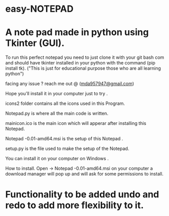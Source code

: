 # easy-NOTEPAD
# A note pad made in python using Tkinter (GUI).


To run this perfect notepad you need to just clone it with your git bash com and should have tkinter installed in your python with the command (pip install tk).
("This is just for educational purpose those who are all learning python")

facing any issue ? reach me out @ (mda957947@gmail.com)

Hope you'll install it in your computer just to try .

icons2 folder contains all the icons used in this Program.

Notepad.py is where all the main code is written.

mainicon.ico is the main icon which will apperar after installing this Notepad.

Notepad -0.01-amd64.msi is the setup of this Notepad .

setup.py is the file used to make the setup of the Notepad.

You can install it on your computer on Windows .


How to install. Open -> Notepad -0.01-amd64.msi on your computer a download manager will pop up and  will ask for some permissions to install. 


# Functionality to be added undo and redo to add more flexibility to it. 

